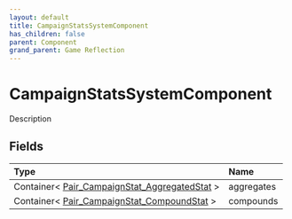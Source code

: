 ```yaml
---
layout: default
title: CampaignStatsSystemComponent
has_children: false
parent: Component
grand_parent: Game Reflection
---
```

# CampaignStatsSystemComponent
Description 

## Fields

| Type | Name |
|:----------|:--------------|
| Container< [Pair_CampaignStat_AggregatedStat](/riftbreaker-wiki/docs/game-reflection/classes/pair__campaign_stat__aggregated_stat/) > | aggregates |
| Container< [Pair_CampaignStat_CompoundStat](/riftbreaker-wiki/docs/game-reflection/classes/pair__campaign_stat__compound_stat/) > | compounds |

